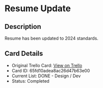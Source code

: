 # Resume Update

## Description
Resume has been updated to 2024 standards.

## Card Details
- Original Trello Card: [View on Trello](https://trello.com/c/9IUWa0hf/16-resume-update)
- Card ID: 65fd10adea8ac26d47b63e00
- Current List: DONE - Design / Dev
- Status: Completed
